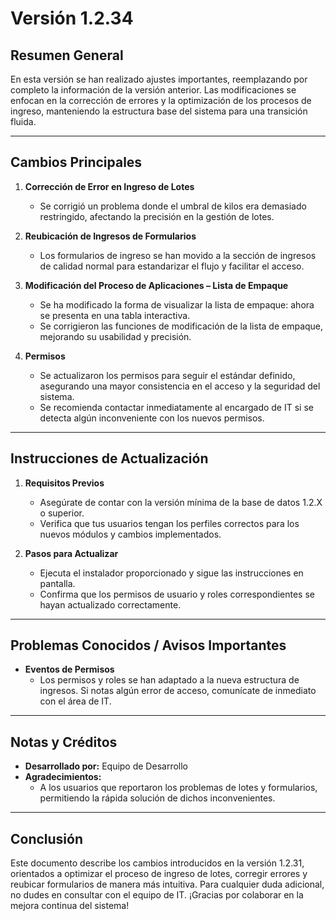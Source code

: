 # Versión 1.2.34

## Resumen General
En esta versión se han realizado ajustes importantes, reemplazando por completo la información de la versión anterior. Las modificaciones se enfocan en la corrección de errores y la optimización de los procesos de ingreso, manteniendo la estructura base del sistema para una transición fluida.

---

## Cambios Principales

1. **Corrección de Error en Ingreso de Lotes**  
   - Se corrigió un problema donde el umbral de kilos era demasiado restringido, afectando la precisión en la gestión de lotes.

2. **Reubicación de Ingresos de Formularios**  
   - Los formularios de ingreso se han movido a la sección de ingresos de calidad normal para estandarizar el flujo y facilitar el acceso.

3. **Modificación del Proceso de Aplicaciones – Lista de Empaque**  
   - Se ha modificado la forma de visualizar la lista de empaque: ahora se presenta en una tabla interactiva.
   - Se corrigieron las funciones de modificación de la lista de empaque, mejorando su usabilidad y precisión.

4. **Permisos**  
   - Se actualizaron los permisos para seguir el estándar definido, asegurando una mayor consistencia en el acceso y la seguridad del sistema.
   - Se recomienda contactar inmediatamente al encargado de IT si se detecta algún inconveniente con los nuevos permisos.

---

## Instrucciones de Actualización

1. **Requisitos Previos**  
   - Asegúrate de contar con la versión mínima de la base de datos 1.2.X o superior.  
   - Verifica que tus usuarios tengan los perfiles correctos para los nuevos módulos y cambios implementados.

2. **Pasos para Actualizar**  
   - Ejecuta el instalador proporcionado y sigue las instrucciones en pantalla.  
   - Confirma que los permisos de usuario y roles correspondientes se hayan actualizado correctamente.

---

## Problemas Conocidos / Avisos Importantes

- **Eventos de Permisos**  
  - Los permisos y roles se han adaptado a la nueva estructura de ingresos. Si notas algún error de acceso, comunícate de inmediato con el área de IT.

---

## Notas y Créditos

- **Desarrollado por:** Equipo de Desarrollo  
- **Agradecimientos:**  
  - A los usuarios que reportaron los problemas de lotes y formularios, permitiendo la rápida solución de dichos inconvenientes.

---

## Conclusión

Este documento describe los cambios introducidos en la versión 1.2.31, orientados a optimizar el proceso de ingreso de lotes, corregir errores y reubicar formularios de manera más intuitiva. Para cualquier duda adicional, no dudes en consultar con el equipo de IT. ¡Gracias por colaborar en la mejora continua del sistema!
